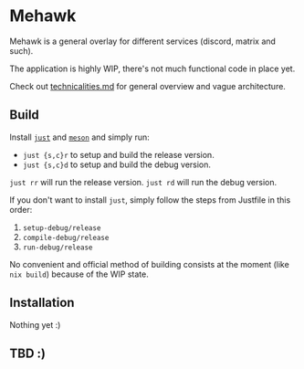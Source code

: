 # Mehawk

Mehawk is a general overlay for different services (discord, matrix and such).

The application is highly WIP, there's not much functional code in place yet.

Check out [technicalities.md](./docs/technicalities.md) for general overview and vague architecture.

## Build

Install [`just`](https://github.com/casey/just) and [`meson`](https://github.com/mesonuild/meson) and simply run:
- `just {s,c}r` to setup and build the release version.
- `just {s,c}d` to setup and build the debug version.

`just rr` will run the release version. `just rd` will run the debug version.

If you don't want to install `just`, simply follow the steps from Justfile in this order:
1. `setup-debug/release`
2. `compile-debug/release`
3. `run-debug/release`

No convenient and official method of building consists at the moment (like `nix build`) because of the WIP state.

## Installation

Nothing yet :)

## TBD :)
